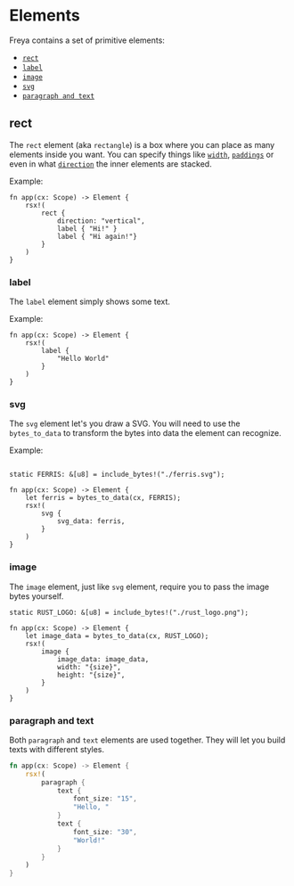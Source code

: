 # Elements

Freya contains a set of primitive elements:

- [`rect`](#rect)
- [`label`](#label)
- [`image`](#image)
- [`svg`](#svg)
- [`paragraph and text`](#paragraph-and-text-and-text)

## rect

The `rect` element (aka `rectangle`) is a box where you can place as many elements inside you want.
You can specify things like [`width`](/guides/layout.html#width), [`paddings`](/guides/layout.html#padding) or even in what [`direction`](/guides/layout.html#direction) the inner elements are stacked.

Example:

```rust, no_run
fn app(cx: Scope) -> Element {
    rsx!(
        rect {
            direction: "vertical",
            label { "Hi!" }
            label { "Hi again!"}
        }
    )
}
```

### label

The `label` element simply shows some text.

Example:

```rust, no_run
fn app(cx: Scope) -> Element {
    rsx!(
        label {
            "Hello World"
        }
    )
}
```

### svg

The `svg` element let's you draw a SVG. You will need to use the `bytes_to_data` to transform the bytes into data the element can recognize.

Example:

```rust, no_run

static FERRIS: &[u8] = include_bytes!("./ferris.svg");

fn app(cx: Scope) -> Element {
    let ferris = bytes_to_data(cx, FERRIS);
    rsx!(
        svg {
            svg_data: ferris,
        }
    )
}
```

### image

The `image` element, just like `svg` element, require you to pass the image bytes yourself.

```rust, no_run
static RUST_LOGO: &[u8] = include_bytes!("./rust_logo.png");

fn app(cx: Scope) -> Element {
    let image_data = bytes_to_data(cx, RUST_LOGO);
    rsx!(
        image {
            image_data: image_data,
            width: "{size}",
            height: "{size}",
        }
    )
}
```

### paragraph and text

Both `paragraph` and `text` elements are used together. They will let you build texts with different styles.

``` rust
fn app(cx: Scope) -> Element {
    rsx!(
        paragraph {
            text {
                font_size: "15",
                "Hello, "
            }
            text {
                font_size: "30",
                "World!"
            }
        }
    )
}
```
